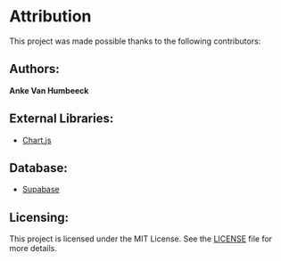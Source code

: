 # Attribution

This project was made possible thanks to the following contributors:

## Authors:
**Anke Van Humbeeck**

## External Libraries:
- [Chart.js](https://www.chartjs.org/)

## Database:
- [Supabase](https://supabase.com/)

## Licensing:
This project is licensed under the MIT License. See the [LICENSE](LICENSE) file for more details.
